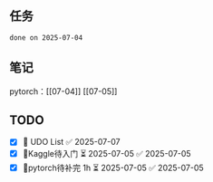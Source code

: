 ## 任务
```tasks
done on 2025-07-04
```

## 笔记
pytorch：[[07-04]]  [[07-05]]
## TODO
- [x] 🔼 UDO List ✅ 2025-07-07
- [x] 🔼Kaggle待入门 ⏳ 2025-07-05 ✅ 2025-07-05
- [x] 🔼pytorch待补完 1h ⏳ 2025-07-05 ✅ 2025-07-05